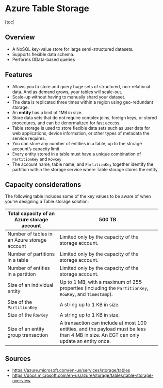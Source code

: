 # Azure Table Storage
[toc]
## Overview
- A NoSQL key-value store for large semi-structured datasets.
- Supports flexible data schema.
- Performs OData-based queries



## Features

- Allows you to store and query huge sets of structured, non-relational data. And as demand grows, your tables will scale-out.
- Scale-up without having to manually shard your dataset.
- The data is replicated three times within a region using geo-redundant storage.
- An **entity** has a limit of 1MB in size.
- Store data sets that do not require complex joins, foreign keys, or stored procedures, and can be denormalized for fast access.
- Table storage is used to store flexible data sets such as user data for web applications, device information, or other types of  metadata the service requires.
- You can store any number of entities in a table, up to the storage account’s capacity limit.
- Every entity stored in a table must have a unique combination of `PartitionKey` and `RowKey`
- The account name, table name, and `PartitionKey` together identify the partition within the storage service where Table storage stores the entity



## Capacity considerations

The following table includes some of the key values to be aware of when you're designing a Table storage solution:




| Total capacity of an Azure storage account   | 500 TB                                                       |
| -------------------------------------------- | ------------------------------------------------------------ |
| Number of tables in an Azure storage account | Limited only by the capacity of the storage account.         |
| Number of partitions in a table              | Limited only by the capacity of the storage account.         |
| Number of entities in a partition            | Limited only by the capacity of the storage account.         |
| Size of an individual entity                 | Up to 1 MB, with a maximum of 255 properties (including the `PartitionKey`, `RowKey`, and `Timestamp`). |
| Size of the `PartitionKey`                   | A string up to 1 KB in size.                                 |
| Size of the `RowKey`                         | A string up to 1 KB in size.                                 |
| Size of an entity group transaction          | A transaction can include at most 100 entities, and the payload must be less than 4 MB in size. An EGT can only update an entity once. |



## Sources

- https://azure.microsoft.com/en-us/services/storage/tables
- https://docs.microsoft.com/en-us/azure/storage/tables/table-storage-overview